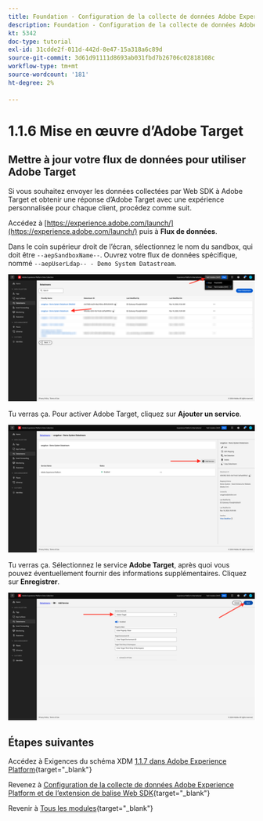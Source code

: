 ```yaml
---
title: Foundation - Configuration de la collecte de données Adobe Experience Platform et de l’extension Web SDK - Implémentation d’Adobe Target
description: Foundation - Configuration de la collecte de données Adobe Experience Platform et de l’extension Web SDK - Implémentation d’Adobe Target
kt: 5342
doc-type: tutorial
exl-id: 31cdde2f-011d-442d-8e47-15a318a6c89d
source-git-commit: 3d61d91111d8693ab031fbd7b26706c02818108c
workflow-type: tm+mt
source-wordcount: '181'
ht-degree: 2%

---
```


# 1.1.6 Mise en œuvre d’Adobe Target

## Mettre à jour votre flux de données pour utiliser Adobe Target

Si vous souhaitez envoyer les données collectées par Web SDK à Adobe Target et obtenir une réponse d’Adobe Target avec une expérience personnalisée pour chaque client, procédez comme suit.

Accédez à [https://experience.adobe.com/launch/](https://experience.adobe.com/launch/) puis à **Flux de données**.

Dans le coin supérieur droit de l’écran, sélectionnez le nom du sandbox, qui doit être `--aepSandboxName--`. Ouvrez votre flux de données spécifique, nommé `--aepUserLdap-- - Demo System Datastream`.

![Cliquez sur l’icône Configuration Edge dans le volet de navigation de gauche](./images/edgeconfig1b.png)

Tu verras ça. Pour activer Adobe Target, cliquez sur **Ajouter un service**.

![&#x200B; Débogueur AEP &#x200B;](./images/aa2.png)

Tu verras ça. Sélectionnez le service **Adobe Target**, après quoi vous pouvez éventuellement fournir des informations supplémentaires. Cliquez sur **Enregistrer**.

![&#x200B; Débogueur AEP &#x200B;](./images/at1.png)

## Étapes suivantes

Accédez à Exigences du schéma XDM [1.1.7 dans Adobe Experience Platform](./ex7.md){target="_blank"}

Revenez à [Configuration de la collecte de données Adobe Experience Platform et de l’extension de balise Web SDK](./data-ingestion-launch-web-sdk.md){target="_blank"}

Revenir à [Tous les modules](./../../../../overview.md){target="_blank"}
